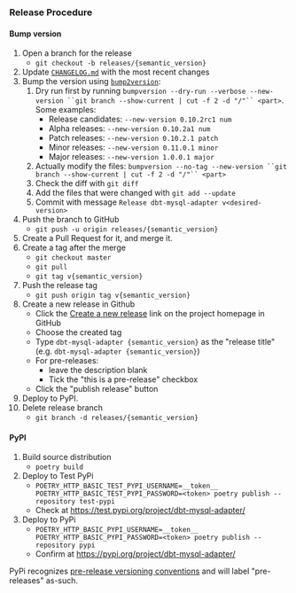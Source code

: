 ### Release Procedure

#### Bump version

1. Open a branch for the release
    - `git checkout -b releases/{semantic_version}`
1. Update [`CHANGELOG.md`](CHANGELOG.md) with the most recent changes
1. Bump the version using [`bump2version`](https://github.com/c4urself/bump2version/#bump2version):
    1. Dry run first by running `bumpversion --dry-run --verbose --new-version ``git branch --show-current | cut -f 2 -d "/"`` <part>`. Some examples:
        - Release candidates: `--new-version 0.10.2rc1 num`
        - Alpha releases: `--new-version 0.10.2a1 num`
        - Patch releases: `--new-version 0.10.2.1 patch`
        - Minor releases: `--new-version 0.11.0.1 minor`
        - Major releases: `--new-version 1.0.0.1 major`
    1. Actually modify the files: `bumpversion --no-tag --new-version ``git branch --show-current | cut -f 2 -d "/"`` <part>`
    1. Check the diff with `git diff`
    1. Add the files that were changed with `git add --update`
    1. Commit with message `Release dbt-mysql-adapter v<desired-version>`
1. Push the branch to GitHub
    - `git push -u origin releases/{semantic_version}`
1. Create a Pull Request for it, and merge it.
1. Create a tag after the merge
    - `git checkout master`
    - `git pull`
    - `git tag v{semantic_version}`
1. Push the release tag
    - `git push origin tag v{semantic_version}`
1. Create a new release in Github
    - Click the [Create a new release](https://github.com/julianopiovezan/dbt-mysql-adapter/releases/new) link on the project homepage in GitHub
    - Choose the created tag
    - Type `dbt-mysql-adapter {semantic_version}` as the "release title" (e.g. `dbt-mysql-adapter {semantic_version}`)
    - For pre-releases:
      - leave the description blank
      - Tick the "this is a pre-release" checkbox
    - Click the "publish release" button
1. Deploy to PyPI.
1. Delete release branch
    - `git branch -d releases/{semantic_version}`
#### PyPI

1. Build source distribution
    - `poetry build`
1. Deploy to Test PyPi
    - `POETRY_HTTP_BASIC_TEST_PYPI_USERNAME=__token__  POETRY_HTTP_BASIC_TEST_PYPI_PASSWORD=<token> poetry publish --repository test-pypi`
    - Check at https://test.pypi.org/project/dbt-mysql-adapter/
1. Deploy to PyPi
    - `POETRY_HTTP_BASIC_PYPI_USERNAME=__token__  POETRY_HTTP_BASIC_PYPI_PASSWORD=<token> poetry publish --repository pypi`
    - Confirm at https://pypi.org/project/dbt-mysql-adapter/

PyPi recognizes [pre-release versioning conventions](https://packaging.python.org/guides/distributing-packages-using-setuptools/#pre-release-versioning) and will label "pre-releases" as-such.
